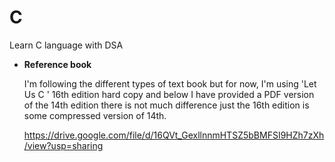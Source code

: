 # C
Learn C language with DSA
- **Reference book**
    
    I'm following the different types of text book but for now, I'm using 'Let Us C ' 16th edition hard copy and below I have provided a PDF version of the 14th edition there is not much difference  just  the 16th edition is some compressed version of 14th.
    
    https://drive.google.com/file/d/16QVt_GexllnnmHTSZ5bBMFSI9HZh7zXh/view?usp=sharing
